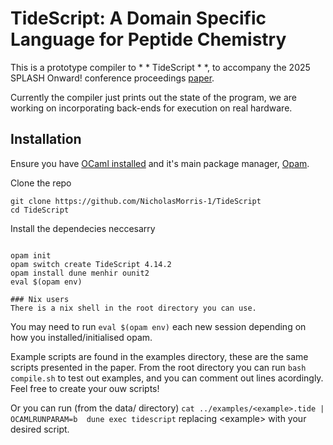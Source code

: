 # TideScript: A Domain Specific Language for Peptide Chemistry

This is a prototype compiler to * * TideScript * *, to accompany the 2025 SPLASH Onward! conference proceedings [paper](https://dl.acm.org/doi/10.1145/3759429.3762627). 

Currently the compiler just prints out the state of the program, we are working on incorporating back-ends for execution on real hardware.

## Installation 

Ensure you have [OCaml installed](https://ocaml.org/docs/installing-ocaml) and it's main package manager, [Opam](https://opam.ocaml.org/doc/Install.html).  

Clone the repo 

``` shell
git clone https://github.com/NicholasMorris-1/TideScript
cd TideScript
```

Install the dependecies neccesarry 

``` shell

opam init
opam switch create TideScript 4.14.2
opam install dune menhir ounit2
eval $(opam env)

### Nix users 
There is a nix shell in the root directory you can use.
```
You may need to run ```eval $(opam env)``` each new session depending on how you installed/initialised opam. 

Example scripts are found in the examples directory, these are the same scripts presented in the paper. From the root directory you can run ```bash compile.sh``` to test out examples, and you can comment out lines acordingly. Feel free to create your ouw scripts! 

Or you can run (from the data/ directory) ```cat ../examples/<example>.tide | OCAMLRUNPARAM=b  dune exec tidescript``` replacing \<example\> with your desired script.





